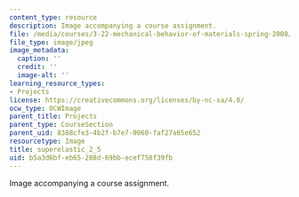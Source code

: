 ```yaml
---
content_type: resource
description: Image accompanying a course assignment.
file: /media/courses/3-22-mechanical-behavior-of-materials-spring-2008/b5a3d6bfeb65208d69bbecef758f39fb_superelastic_2_5.jpg
file_type: image/jpeg
image_metadata:
  caption: ''
  credit: ''
  image-alt: ''
learning_resource_types:
- Projects
license: https://creativecommons.org/licenses/by-nc-sa/4.0/
ocw_type: OCWImage
parent_title: Projects
parent_type: CourseSection
parent_uid: 8388cfe3-4b2f-b7e7-0060-faf27a65e652
resourcetype: Image
title: superelastic_2_5
uid: b5a3d6bf-eb65-208d-69bb-ecef758f39fb
---
```

Image accompanying a course assignment.